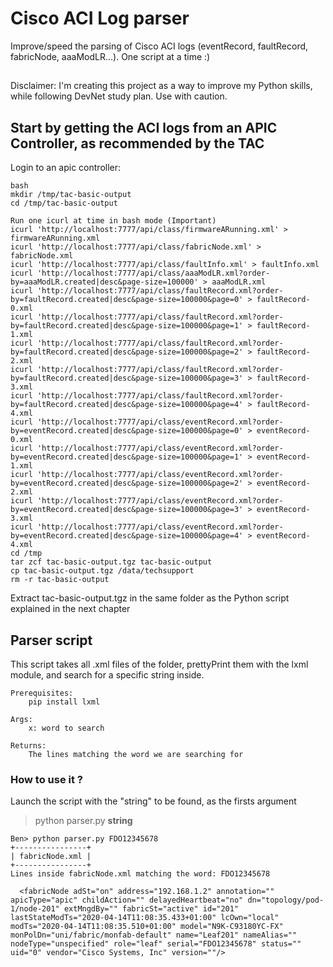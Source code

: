# Cisco ACI Log parser
Improve/speed the parsing of Cisco ACI logs (eventRecord, faultRecord, fabricNode, aaaModLR...). One script at a time :)

##

Disclaimer: I'm creating this project as a way to improve my Python skills, while following DevNet study plan. Use with caution.

## Start by getting the ACI logs from an APIC Controller, as recommended by the TAC

Login to an apic controller:

    bash
    mkdir /tmp/tac-basic-output
    cd /tmp/tac-basic-output

    Run one icurl at time in bash mode (Important)
    icurl 'http://localhost:7777/api/class/firmwareARunning.xml' > firmwareARunning.xml
    icurl 'http://localhost:7777/api/class/fabricNode.xml' > fabricNode.xml
    icurl 'http://localhost:7777/api/class/faultInfo.xml' > faultInfo.xml
    icurl 'http://localhost:7777/api/class/aaaModLR.xml?order-by=aaaModLR.created|desc&page-size=100000' > aaaModLR.xml
    icurl 'http://localhost:7777/api/class/faultRecord.xml?order-by=faultRecord.created|desc&page-size=100000&page=0' > faultRecord-0.xml
    icurl 'http://localhost:7777/api/class/faultRecord.xml?order-by=faultRecord.created|desc&page-size=100000&page=1' > faultRecord-1.xml
    icurl 'http://localhost:7777/api/class/faultRecord.xml?order-by=faultRecord.created|desc&page-size=100000&page=2' > faultRecord-2.xml
    icurl 'http://localhost:7777/api/class/faultRecord.xml?order-by=faultRecord.created|desc&page-size=100000&page=3' > faultRecord-3.xml
    icurl 'http://localhost:7777/api/class/faultRecord.xml?order-by=faultRecord.created|desc&page-size=100000&page=4' > faultRecord-4.xml
    icurl 'http://localhost:7777/api/class/eventRecord.xml?order-by=eventRecord.created|desc&page-size=100000&page=0' > eventRecord-0.xml
    icurl 'http://localhost:7777/api/class/eventRecord.xml?order-by=eventRecord.created|desc&page-size=100000&page=1' > eventRecord-1.xml
    icurl 'http://localhost:7777/api/class/eventRecord.xml?order-by=eventRecord.created|desc&page-size=100000&page=2' > eventRecord-2.xml
    icurl 'http://localhost:7777/api/class/eventRecord.xml?order-by=eventRecord.created|desc&page-size=100000&page=3' > eventRecord-3.xml
    icurl 'http://localhost:7777/api/class/eventRecord.xml?order-by=eventRecord.created|desc&page-size=100000&page=4' > eventRecord-4.xml
    cd /tmp
    tar zcf tac-basic-output.tgz tac-basic-output
    cp tac-basic-output.tgz /data/techsupport
    rm -r tac-basic-output

Extract tac-basic-output.tgz in the same folder as the Python script explained in the next chapter

## Parser script

This script takes all .xml files of the folder, prettyPrint them with the lxml module, and search for a specific string inside.

    Prerequisites:
        pip install lxml

    Args:
        x: word to search

    Returns:
        The lines matching the word we are searching for

### How to use it ?
Launch the script with the "string" to be found, as the firsts argument

>python parser.py **string**

    Ben> python parser.py FDO12345678
    +----------------+
    | fabricNode.xml |
    +----------------+
    Lines inside fabricNode.xml matching the word: FDO12345678

      <fabricNode adSt="on" address="192.168.1.2" annotation="" apicType="apic" childAction="" delayedHeartbeat="no" dn="topology/pod-1/node-201" extMngdBy="" fabricSt="active" id="201" lastStateModTs="2020-04-14T11:08:35.433+01:00" lcOwn="local" modTs="2020-04-14T11:08:35.510+01:00" model="N9K-C93180YC-FX" monPolDn="uni/fabric/monfab-default" name="Leaf201" nameAlias="" nodeType="unspecified" role="leaf" serial="FDO12345678" status="" uid="0" vendor="Cisco Systems, Inc" version=""/>
